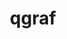 ---
title: "qgraf"
layout: cache
categories: [package, develop]
meta: {"versions": ["3.4.2"], "compilers": ["gcc@=11.4.0"], "oss": ["ubuntu22.04"], "platforms": ["linux"], "targets": ["x86_64_v3"], "stacks": ["hep", "root"], "num_specs": 2, "num_specs_by_stack": {"root": 2, "hep": 2}}
spec_details: [{"hash": "kj5b5v3rrnaakme2l5qxywnjgenekj5i", "compiler": "gcc@=11.4.0", "versions": ["3.4.2"], "os": "ubuntu22.04", "platform": "linux", "target": "x86_64_v3", "variants": ["build_system=generic"], "stacks": ["root", "hep"], "size": "-", "tarball": "https://binaries.spack.io/develop/build_cache/linux-ubuntu22.04-x86_64_v3/gcc-11.4.0/qgraf-3.4.2/linux-ubuntu22.04-x86_64_v3-gcc-11.4.0-qgraf-3.4.2-kj5b5v3rrnaakme2l5qxywnjgenekj5i.spack"}, {"hash": "nhiact2o35h3bdyh3sparkxg3f5ffagn", "compiler": "gcc@=11.4.0", "versions": ["3.4.2"], "os": "ubuntu22.04", "platform": "linux", "target": "x86_64_v3", "variants": ["build_system=generic"], "stacks": ["root", "hep"], "size": "-", "tarball": "https://binaries.spack.io/develop/build_cache/linux-ubuntu22.04-x86_64_v3/gcc-11.4.0/qgraf-3.4.2/linux-ubuntu22.04-x86_64_v3-gcc-11.4.0-qgraf-3.4.2-nhiact2o35h3bdyh3sparkxg3f5ffagn.spack"}]
---